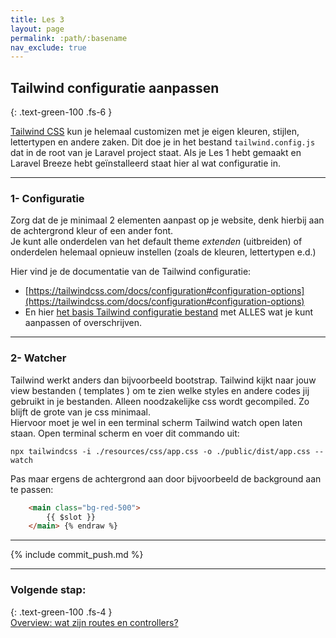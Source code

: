 ```yaml
---
title: Les 3
layout: page
permalink: :path/:basename
nav_exclude: true
---
```


## Tailwind configuratie aanpassen
{: .text-green-100 .fs-6 }

[Tailwind CSS](https://tailwindcss.com/docs/installation) kun je helemaal customizen met je eigen kleuren, stijlen, lettertypen en andere zaken.
Dit doe je in het bestand `tailwind.config.js` dat in de root van je Laravel project staat.
Als je Les 1 hebt gemaakt en Laravel Breeze hebt geïnstalleerd staat hier al wat configuratie in.


---
### 1- Configuratie
Zorg dat de je minimaal 2 elementen aanpast op je website, denk hierbij aan de achtergrond kleur of een ander font.  
Je kunt alle onderdelen van het default theme *extenden* (uitbreiden) of onderdelen helemaal opnieuw instellen (zoals de kleuren, lettertypen e.d.)

Hier vind je de documentatie van de Tailwind configuratie:  
- [https://tailwindcss.com/docs/configuration#configuration-options](https://tailwindcss.com/docs/configuration#configuration-options)
- En hier [het basis Tailwind configuratie bestand](https://unpkg.com/browse/tailwindcss@3.0.24/stubs/defaultConfig.stub.js) met ALLES wat je kunt aanpassen of overschrijven.


---
### 2- Watcher
Tailwind werkt anders dan bijvoorbeeld bootstrap. 
Tailwind kijkt naar jouw view bestanden ( templates ) om te zien welke styles en andere codes jij gebruikt in je bestanden. Alleen noodzakelijke css wordt gecompiled. 
Zo blijft de grote van je css minimaal.   
Hiervoor moet je wel in een terminal scherm Tailwind watch open laten staan.
Open terminal scherm en voer dit commando uit:
```shell
npx tailwindcss -i ./resources/css/app.css -o ./public/dist/app.css --watch
```
Pas maar ergens de achtergrond aan door bijvoorbeeld de background aan te passen:  
```html {% raw %}
    <main class="bg-red-500">
        {{ $slot }}
    </main> {% endraw %}
```

---

{% include commit_push.md %}

---
### Volgende stap:
{: .text-green-100 .fs-4 }  
[Overview: wat zijn routes en controllers?](routes)


